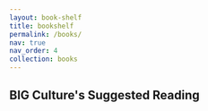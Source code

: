 ```yaml
---
layout: book-shelf
title: bookshelf
permalink: /books/
nav: true
nav_order: 4
collection: books
---
```

## BIG Culture's Suggested Reading
